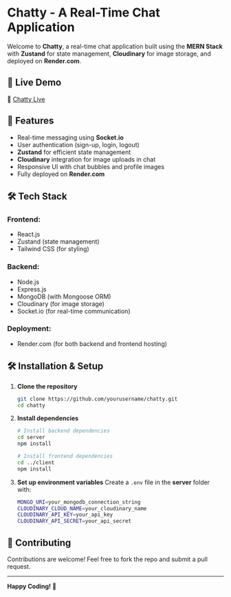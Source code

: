 # Chatty - A Real-Time Chat Application

Welcome to **Chatty**, a real-time chat application built using the **MERN Stack** with **Zustand** for state management, **Cloudinary** for image storage, and deployed on **Render.com**.

## 🚀 Live Demo
🔗 [Chatty Live](https://chatty-1vh9.onrender.com)

## 📌 Features
- Real-time messaging using **Socket.io**
- User authentication (sign-up, login, logout)
- **Zustand** for efficient state management
- **Cloudinary** integration for image uploads in chat
- Responsive UI with chat bubbles and profile images
- Fully deployed on **Render.com**

## 🛠️ Tech Stack
### **Frontend:**
- React.js
- Zustand (state management)
- Tailwind CSS (for styling)

### **Backend:**
- Node.js
- Express.js
- MongoDB (with Mongoose ORM)
- Cloudinary (for image storage)
- Socket.io (for real-time communication)

### **Deployment:**
- Render.com (for both backend and frontend hosting)

## 🛠️ Installation & Setup
1. **Clone the repository**
   ```sh
   git clone https://github.com/yourusername/chatty.git
   cd chatty
   ```

2. **Install dependencies**
   ```sh
   # Install backend dependencies
   cd server
   npm install
   
   # Install frontend dependencies
   cd ../client
   npm install
   ```

3. **Set up environment variables**
   Create a `.env` file in the **server** folder with:
   ```sh
   MONGO_URI=your_mongodb_connection_string
   CLOUDINARY_CLOUD_NAME=your_cloudinary_name
   CLOUDINARY_API_KEY=your_api_key
   CLOUDINARY_API_SECRET=your_api_secret
   ```


## 🤝 Contributing
Contributions are welcome! Feel free to fork the repo and submit a pull request.

---
**Happy Coding! 🚀**

